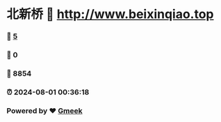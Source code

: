 # 北新桥 :link: http://www.beixinqiao.top 
### :page_facing_up: [5](http://www.beixinqiao.top/tag.html) 
### :speech_balloon: 0 
### :hibiscus: 8854 
### :alarm_clock: 2024-08-01 00:36:18 
### Powered by :heart: [Gmeek](https://github.com/Meekdai/Gmeek)
